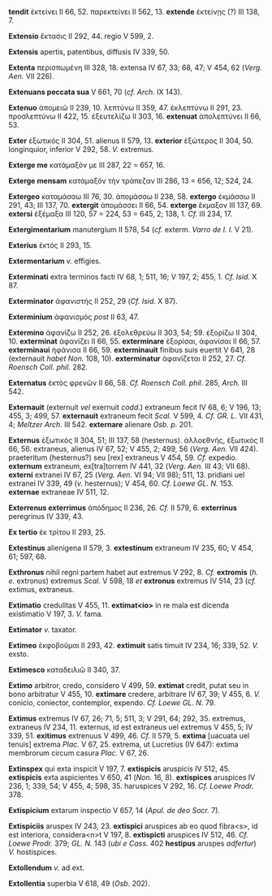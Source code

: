 **tendit** ἐκτείνει II 66, 52. παρεκτείνει II 562, 13. **extende**
ἐκτείνῃς (?) III 138, 7.

**Extensio** ἔκτασις II 292, 44. regio V 599, 2.

**Extensis** apertis, patentibus, diffusis IV 339, 50.

**Extenta** περισπωμένη III 328, 18. extensa IV 67, 33; 68, 47; V 454,
62 (*Verg. Aen.* VII 226).

**Extenuans peccata sua** V 661, 70 (*cf. Arch.* IX 143).

**Extenuo** ἀπομειῶ II 239, 10. λεπτύνω II 359, 47. ἐκλεπτύνω II 291,
23. προσλεπτύνω II 422, 15. ἐξευτελίζω II 303, 16. **extenuat**
ἀπολεπτύνει II 66, 53.

**Exter** ἐξωτικός II 304, 51. alienus II 579, 13. **exterior** ἐξώτερος
II 304, 50. longinquior, inferior V 292, 58. *V.* extremus.

**Exterge me** κατάμαξόν με III 287, 22 = 657, 16.

**Exterge mensam** κατάμαξόν τὴν τράπεζαν III 286, 13 = 656, 12; 524,
24.

**Extergeo** καταμάσσω III 76, 30. ἀπομάσσω II 238, 58. **extergo**
ἐκμάσσω II 291, 43; III 137, 70. **extergit** ἀπομάσσει II 66, 54.
**exterge** ἔκμαξον III 137, 69. **extersi** ἐξέμαξα III 120, 57 = 224,
53 = 645, 2; 138, 1. *Cf.* III 234, 17.

**Extergimentarium** manutergium II 578, 54 (*cf.* exterm. *Varro de l.
l.* V 21).

**Exterius** ἐκτός II 293, 15.

**Extermentarium** *v.* effigies.

**Exterminati** extra terminos facti IV 68, 1; 511, 16; V 197, 2;
455, 1. *Cf. Isid.* X 87.

**Exterminator** ἀφανιστής II 252, 29 (*Cf. Isid.* X 87).

**Exterminium** ἀφανισμός *post* II 63, 47.

**Extermino** ἀφανίζω II 252, 26. ἐξολεθρεύω II 303, 54; 59. ἐξορίζω II
304, 10. **exterminat** ἀφανίζει II 66, 55. **exterminare** ἐξορίσαι,
ἀφανίσαι II 66, 57. **exterminaui** ἠφάνισα II 66, 59. **exterminauit**
finibus suis euertit V 641, 28 (externauit *habet Non.* 108, 10).
**ex­terminatur** ἀφανίζεται II 252, 27. *Cf. Roensch Coll. phil.* 282.

**Externatus** ἐκτὸς φρενῶν II 66, 58. *Cf. Roensch Coll. phil.* 285,
*Arch.* III 542.

**Externauit** (externuit *vel* exernuit *codd.*) extraneum fecit IV 68,
6; V 196, 13; 455, 3; 499, 57. **externauit** extraneum fecit *Scal.* V
599, 4. *Cf. GR. L.* VII 431, 4; *Meltzer Arch.* III 542. **externare**
alienare *Osb. p.* 201.

**Externus** ἐξωτικός II 304, 51; III 137, 58 (hesternus). ἀλλοεθνής,
ἐξωτικός II 66, 56. extraneus, alienus IV 67, 52; V 455, 2; 499, 56
(*Verg. Aen.* VII 424). praeteritum (hesternus?) seu [rex] extra­neus
V 454, 59. *Cf.* expedio. **externum** extraneum, ex[tra]torrem IV
441, 32 (*Verg. Aen.* III 43; VII 68). **externi** extranei IV 67, 25
(*Verg. Aen.* VI 94; VII 98); 511, 13. pridiani uel extranei IV 339,
49 (*v.* hesternus); V 454, 60. *Cf. Loewe GL. N.* 153. **externae**
extraneae IV 511, 12.

**Exterrenus exterrimus** ἀπόδημος II 236, 26. *Cf.* II 579, 6.
**exterrinus** peregrinus IV 339, 43.

**Ex tertio** ἐκ τρίτου II 293, 25.

**Extestinus** alienigena II 579, 3. **extestinum** extraneum IV 235,
60; V 454, 61; 597, 68.

**Exthronus** nihil regni partem habet aut extremus V 292, 8. *Cf.*
**extromis** (*h. e.* extronus) extremus *Scal.* V 598, 18 *et*
**extronus** extremus IV 514, 23 (*cf.* extimus, extraneus.

**Extimatio** credulitas V 455, 11. **extimat\<io\>** in re mala est
dicenda existimatio V 197, 3. *V.* fama.

**Extimator** *v.* taxator.

**Extimeo** ἐκφοβοῦμαι II 293, 42. **extimuit** satis timuit IV 234, 16;
339, 52. *V.* exsto.

**Extimesco** καταδειλιῶ II 340, 37.

**Extimo** arbitror, credo, considero V 499, 59. **extimat** credit,
putat seu in bono arbitratur V 455, 10. **extimare** credere, arbitrare
IV 67, 39; V 455, 6. *V.* conicio, coniector, contemplor, expendo. *Cf.
Loewe GL. N.* 79.

**Extimus** extremus IV 67, 26; 71, 5; 511, 3; V 291, 64; 292, 35.
extremus, extraneus IV 234, 11. externus, id est extraneus uel extremus
V 455, 5; IV 339, 51. **exitimus** extrenuus V 499, 46. *Cf.* II 579, 5.
**extima** [uacuata uel tenuis] extrema *Plac.* V 67, 25. extrema, ut
Lucretius (IV 647): extima membrorum circum casura *Plac.* V 67, 26.

**Extinspex** qui exta inspicit V 197, 7. **extispicis** aruspicis IV
512, 45. **extispicis** exta aspicientes V 650, 41 (*Non.* 16, 8).
**extispices** aruspices IV 236, 1; 339, 54; V 455, 4; 598, 35.
haruspices V 292, 16. *Cf. Loewe Prodr.* 378.

**Extispicium** extarum inspectio V 657, 14 (*Apul. de deo Socr.* 7).

**Extispiciis** aruspex IV 243, 23. **extispici** aruspices ab eo quod
fibra\<s\>, id est interiora, considera\<n\>t V 197, 8. **extispicti**
aruspices IV 512, 46. *Cf. Loewe Prodr.* 379; *GL. N.* 143 (*ubi e
Cass.* 402 **hestipus** aruspes *adfertur*) *V.* hostispices.

**Extollendum** *v.* ad ext.

**Extollentia** superbia V 618, 49 (*Osb.* 202).
